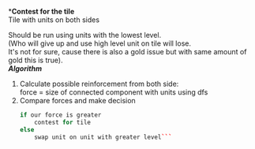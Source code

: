 




***Contest for the tile**  
Tile with units on both sides  
  
Should be run using units with the lowest level.  
(Who will give up and use high level unit on tile will lose.  
It's not for sure, cause there is also a gold issue but with same amount of gold this is true).  
***Algorithm***  
1.	Calculate possible reinforcement from both side:  
force = size of connected component with units using dfs  
2.  Compare forces and make decision  
	```C++
	if our force is greater  
		contest for tile    
	else   
		swap unit on unit with greater level```  
